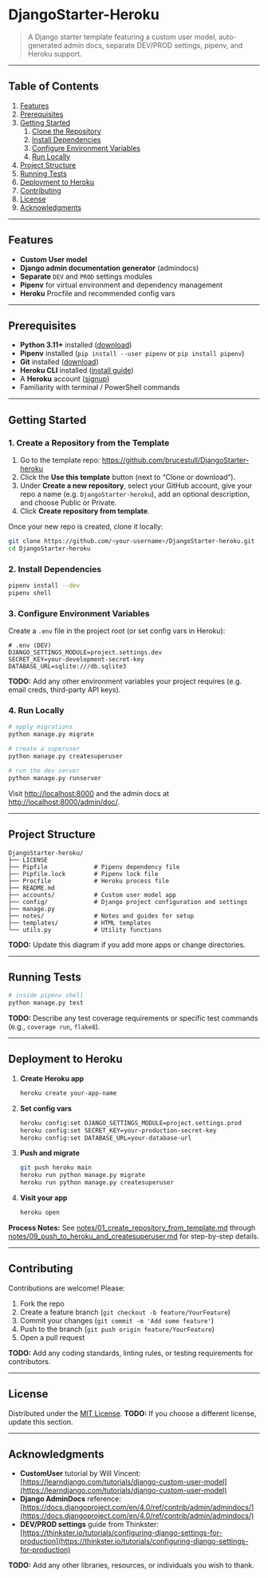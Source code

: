 # DjangoStarter-Heroku

> A Django starter template featuring a custom user model, auto-generated admin docs, separate DEV/PROD settings, pipenv, and Heroku support.

---

## Table of Contents

1. [Features](#features)  
2. [Prerequisites](#prerequisites)  
3. [Getting Started](#getting-started)  
   1. [Clone the Repository](#clone-the-repository)  
   2. [Install Dependencies](#install-dependencies)  
   3. [Configure Environment Variables](#configure-environment-variables)  
   4. [Run Locally](#run-locally)  
4. [Project Structure](#project-structure)  
5. [Running Tests](#running-tests)  
6. [Deployment to Heroku](#deployment-to-heroku)  
7. [Contributing](#contributing)  
8. [License](#license)  
9. [Acknowledgments](#acknowledgments)  

---

## Features

- **Custom User model**  
- **Django admin documentation generator** (admindocs)  
- **Separate** `DEV` and `PROD` settings modules  
- **Pipenv** for virtual environment and dependency management  
- **Heroku** Procfile and recommended config vars  

---

## Prerequisites

- **Python 3.11+** installed ([download](https://www.python.org/downloads/))  
- **Pipenv** installed (`pip install --user pipenv` or `pip install pipenv`)  
- **Git** installed ([download](https://git-scm.com/downloads))  
- **Heroku CLI** installed ([install guide](https://devcenter.heroku.com/articles/heroku-cli#install-the-heroku-cli))  
- A **Heroku** account ([signup](https://www.heroku.com/))  
- Familiarity with terminal / PowerShell commands  

---

## Getting Started

### 1. Create a Repository from the Template

1. Go to the template repo: https://github.com/brucestull/DjangoStarter-heroku  
2. Click the **Use this template** button (next to “Clone or download”).  
3. Under **Create a new repository**, select your GitHub account, give your repo a name (e.g. `DjangoStarter-heroku`), add an optional description, and choose Public or Private.  
4. Click **Create repository from template**.

Once your new repo is created, clone it locally:

```bash
git clone https://github.com/<your-username>/DjangoStarter-heroku.git
cd DjangoStarter-heroku
```

### 2. Install Dependencies

```bash
pipenv install --dev
pipenv shell
```

### 3. Configure Environment Variables

Create a `.env` file in the project root (or set config vars in Heroku):

```dotenv
# .env (DEV)
DJANGO_SETTINGS_MODULE=project.settings.dev
SECRET_KEY=your-development-secret-key
DATABASE_URL=sqlite:///db.sqlite3
```

**TODO:** Add any other environment variables your project requires (e.g. email creds, third-party API keys).

### 4. Run Locally

```bash
# apply migrations
python manage.py migrate

# create a superuser
python manage.py createsuperuser

# run the dev server
python manage.py runserver
```

Visit [http://localhost:8000](http://localhost:8000) and the admin docs at [http://localhost:8000/admin/doc/](http://localhost:8000/admin/doc/).

---

## Project Structure

```
DjangoStarter-heroku/
├── LICENSE
├── Pipfile				# Pipenv dependency file
├── Pipfile.lock		# Pipenv lock file
├── Procfile			# Heroku process file
├── README.md
├── accounts/			# Custom user model app
├── config/				# Django project configuration and settings
├── manage.py
├── notes/				# Notes and guides for setup
├── templates/			# HTML templates
└── utils.py			# Utility functions
```

**TODO:** Update this diagram if you add more apps or change directories.

---

## Running Tests

```bash
# inside pipenv shell
python manage.py test
```

**TODO:** Describe any test coverage requirements or specific test commands (e.g., `coverage run`, `flake8`).

---

## Deployment to Heroku

1. **Create Heroku app**

   ```bash
   heroku create your-app-name
   ```

2. **Set config vars**

   ```bash
   heroku config:set DJANGO_SETTINGS_MODULE=project.settings.prod
   heroku config:set SECRET_KEY=your-production-secret-key
   heroku config:set DATABASE_URL=your-database-url
   ```

3. **Push and migrate**

   ```bash
   git push heroku main
   heroku run python manage.py migrate
   heroku run python manage.py createsuperuser
   ```

4. **Visit your app**

   ```bash
   heroku open
   ```

**Process Notes:**
See [notes/01\_create\_repository\_from\_template.md](notes/01_create_repository_from_template.md) through [notes/09\_push\_to\_heroku\_and\_createsuperuser.md](notes/09_push_to_heroku_and_createsuperuser.md) for step-by-step details.

---

## Contributing

Contributions are welcome! Please:

1. Fork the repo
2. Create a feature branch (`git checkout -b feature/YourFeature`)
3. Commit your changes (`git commit -m 'Add some feature'`)
4. Push to the branch (`git push origin feature/YourFeature`)
5. Open a pull request

**TODO:** Add any coding standards, linting rules, or testing requirements for contributors.

---

## License

Distributed under the [MIT License](LICENSE).
**TODO:** If you choose a different license, update this section.

---

## Acknowledgments

* **CustomUser** tutorial by Will Vincent:
  [https://learndjango.com/tutorials/django-custom-user-model](https://learndjango.com/tutorials/django-custom-user-model)
* **Django AdminDocs** reference:
  [https://docs.djangoproject.com/en/4.0/ref/contrib/admin/admindocs/](https://docs.djangoproject.com/en/4.0/ref/contrib/admin/admindocs/)
* **DEV/PROD settings** guide from Thinkster:
  [https://thinkster.io/tutorials/configuring-django-settings-for-production](https://thinkster.io/tutorials/configuring-django-settings-for-production)

**TODO:** Add any other libraries, resources, or individuals you wish to thank.

